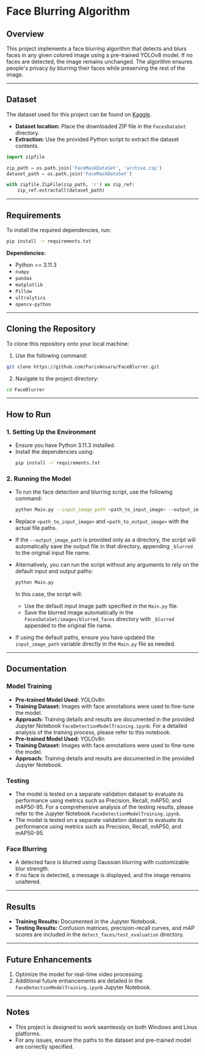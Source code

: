 # Face Blurring Algorithm

## Overview
This project implements a face blurring algorithm that detects and blurs faces in any given colored image using a pre-trained YOLOv8 model. If no faces are detected, the image remains unchanged. The algorithm ensures people's privacy by blurring their faces while preserving the rest of the image.

---

## Dataset
The dataset used for this project can be found on [Kaggle](https://www.kaggle.com/datasets/fareselmenshawii/face-detection-dataset).  
- **Dataset location:** Place the downloaded ZIP file in the `FacesDataSet` directory.
- **Extraction:** Use the provided Python script to extract the dataset contents.
```python
import zipfile

zip_path = os.path.join('FaceMaskDataSet', 'archive.zip')
dataset_path = os.path.join('FaceMaskDataSet')

with zipfile.ZipFile(zip_path, 'r') as zip_ref:
    zip_ref.extractall(dataset_path)
```

---

## Requirements
To install the required dependencies, run:
```bash
pip install -r requirements.txt
```

**Dependencies:**
- Python == 3.11.3
- `numpy`
- `pandas`
- `matplotlib`
- `Pillow`
- `ultralytics`
- `opencv-python`

---

## Cloning the Repository
To clone this repository onto your local machine:
1. Use the following command:
```bash
git clone https://github.com/FarisAnsara/FaceBlurrer.git
```
2. Navigate to the project directory:
```bash
cd FaceBlurrer
```

---

## How to Run
### 1. **Setting Up the Environment**
   - Ensure you have Python 3.11.3 installed.
   - Install the dependencies using:
     ```bash
     pip install -r requirements.txt
     ```

### 2. **Running the Model**
   - To run the face detection and blurring script, use the following command:
     ```bash
     python Main.py --input_image_path <path_to_input_image> --output_image_path <path_to_output_image>
     ```
   - Replace `<path_to_input_image>` and `<path_to_output_image>` with the actual file paths. 

   - If the `--output_image_path` is provided only as a directory, the script will automatically save the output file in that directory, appending `_blurred` to the original input file name.

   - Alternatively, you can run the script without any arguments to rely on the default input and output paths:
     ```bash
     python Main.py
     ```
     In this case, the script will:
     - Use the default input image path specified in the `Main.py` file.
     - Save the blurred image automatically in the `FacesDataSet/images/blurred_faces` directory with `_blurred` appended to the original file name.

   - If using the default paths, ensure you have updated the `input_image_path` variable directly in the `Main.py` file as needed.

---

## Documentation
### **Model Training**
- **Pre-trained Model Used:** YOLOv8n  
- **Training Dataset:** Images with face annotations were used to fine-tune the model.  
- **Approach:** Training details and results are documented in the provided Jupyter Notebook `FaceDetectionModelTraining.ipynb`. For a detailed analysis of the training process, please refer to this notebook.
- **Pre-trained Model Used:** YOLOv8n  
- **Training Dataset:** Images with face annotations were used to fine-tune the model.  
- **Approach:** Training details and results are documented in the provided Jupyter Notebook.  

### **Testing**
- The model is tested on a separate validation dataset to evaluate its performance using metrics such as Precision, Recall, mAP50, and mAP50-95. For a comprehensive analysis of the testing results, please refer to the Jupyter Notebook `FaceDetectionModelTraining.ipynb`.
- The model is tested on a separate validation dataset to evaluate its performance using metrics such as Precision, Recall, mAP50, and mAP50-95.

### **Face Blurring**
- A detected face is blurred using Gaussian blurring with customizable blur strength.
- If no face is detected, a message is displayed, and the image remains unaltered.

---

## Results
- **Training Results:** Documented in the Jupyter Notebook.
- **Testing Results:** Confusion matrices, precision-recall curves, and mAP scores are included in the `detect_faces/test_evaluation` directory.

---

## Future Enhancements
1. Optimize the model for real-time video processing.
2. Additional future enhancements are detailed in the `FaceDetectionModelTraining.ipynb` Jupyter Notebook.

---

## Notes
- This project is designed to work seamlessly on both Windows and Linux platforms.
- For any issues, ensure the paths to the dataset and pre-trained model are correctly specified.

